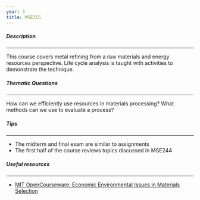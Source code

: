 ```yaml
---
year: 3
title: MSE355
---
```


##### Description

* * *


This course covers metal refining from a raw materials and energy resources perspective. Life cycle analysis is taught with activities to demonstrate the technique.

##### Thematic Questions

* * *


How can we efficiently use resources in materials processing?
What methods can we use to evaluate a process?

##### Tips

* * *


  -   The midterm and final exam are similar to assignments
  -   The first half of the course reviews topics discussed in MSE244

##### Useful resources

* * *


 - <a href="http://ocw.mit.edu/courses/materials-science-and-engineering/3-080-economic-environmental-issues-in-materials-selection-fall-2005/index.htm">MIT OpenCourseware: Economic Environmental Issues in Materials Selection</a>

